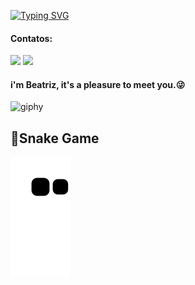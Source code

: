 <a href="https://git.io/typing-svg"><img src="https://readme-typing-svg.demolab.com?font=fira+code&weight=200&size=25&pause=1000&color=FFD92B&width=435&lines=Welcome+to+my+Github+profile+!!" alt="Typing SVG" /></a>

<h4>Contatos:</h4>

<div>
<a href="https://instagram.com/b.ea_rios" target="_blank"><img src="https://img.shields.io/badge/-Instagram-%23E4405F?style=for-the-badge&logo=instagram&logoColor=white" target="_blank"></a>
<a href="https://www.linkedin.com/in/beatriz-rios-almeida-746a65228/" target="_blank"><img src="https://img.shields.io/badge/-LinkedIn-%230077B5?style=for-the-badge&logo=linkedin&logoColor=white" target="_blank"></a>   
</div>

<h4>i'm Beatriz, it's a pleasure to meet you.😜</h4>

![giphy](https://github.com/bea2001/bea2001/assets/108153965/fd25b685-1427-44f2-ad1d-911309d23b4a)

<h2>🐍Snake Game</h2>

![snake gif](https://github.com/bea2001/bea2001/blob/output/github-contribution-grid-snake.svg)

